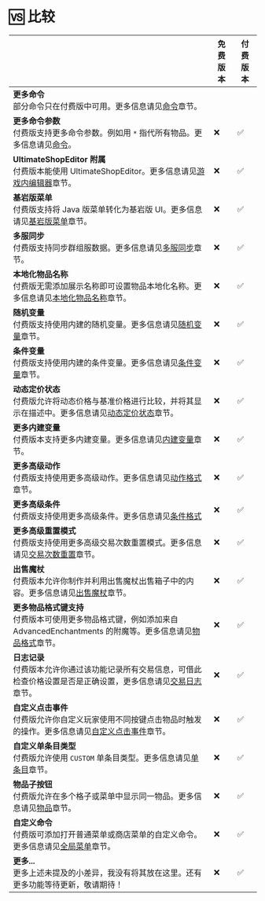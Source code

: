# 🆚 比较

||免费版本|付费版本|
|---|---|---|
|**更多命令**<br>部分命令只在付费版中可用。更多信息请见[命令](info.commands.md)章节。||
|**更多命令参数**<br>付费版支持更多命令参数。例如用 `*` 指代所有物品。更多信息请见[命令](info.commands.md)。|❌|✅|
|**UltimateShopEditor 附属**<br>付费版本能使用 UltimateShopEditor。更多信息请见[游戏内编辑器](features.in-game-editor-premium.md)章节。|❌|✅|
|**基岩版菜单**<br>付费版支持将 Java 版菜单转化为基岩版 UI。更多信息请见[基岩版菜单](menus.bedrock-menus-premium.md)章节。|❌|✅|
|**多服同步**<br>付费版支持同步群组服数据。更多信息请见[多服同步](features.multi-server-sync-premium.md)章节。|❌|✅|
|**本地化物品名称**<br>付费版无需添加展示名称即可设置物品本地化名称。更多信息请见[本地化物品名称](features.localized-item-name.md)章节。|❌|✅|
|**随机变量**<br>付费版支持使用内建的随机变量。更多信息请见[随机变量](placeholders.random-placeholder-premium.md)章节。|❌|✅|
|**条件变量**<br>付费版支持使用内建的条件变量。更多信息请见[条件变量](placeholders.conditional-placeholder-premium.md)章节。|❌|✅|
|**动态定价状态**<br>付费版允许将动态价格与基准价格进行比较，并将其显示在描述中。更多信息请见[动态定价状态](dynamic-prices.dynamic-price-status-premium.md)章节。|❌|✅|
|**更多内建变量**<br>付费版本支持更多内建变量。更多信息请见[内建变量](placeholders.built-in-placeholder.md)章节。|❌|✅|
|**更多高级动作**<br>付费版支持使用更多高级动作。更多信息请见[动作格式](format.action-format.md)章节。|❌|✅|
|**更多高级条件**<br>付费版支持使用更多高级条件。更多信息请见[条件格式](format.condition-format.md)|❌|✅|
|**更多高级重置模式**<br>付费版支持使用更多高级交易次数重置模式。更多信息请见[交易次数重置](shops.product-config-buy-sell-times-reset.md)章节。|❌|✅|
|**出售魔杖**<br>付费版本允许你制作并利用出售魔杖出售箱子中的内容。更多信息请见[出售魔杖](features.sell-stick-premium.md)章节。|❌|✅|
|**更多物品格式键支持**<br>付费版本可使用更多物品格式键，例如添加来自 AdvancedEnchantments 的附魔等。更多信息请见[物品格式](format.itemformat.md)章节。|❌|✅|
|**日志记录**<br>付费版本允许你通过该功能记录所有交易信息，可借此检查价格设置是否是正确设置，更多信息请见[交易日志](features.log-transaction-premium.md)章节。|❌|✅|
|**自定义点击事件**<br>付费版允许你自定义玩家使用不同按键点击物品时触发的操作。更多信息请见[自定义点击事件](features.custom-click-event-premium.md)章节。|❌|✅|
|**自定义单条目类型**<br>付费版允许使用 `CUSTOM` 单条目类型。更多信息请见[单条目](shops.products-config-single-thing.md)章节。|❌|✅|
|**物品子按钮**<br>付费版允许在多个格子或菜单中显示同一物品。更多信息请见[物品](shops.products.md)章节。|❌|✅|
|**自定义命令**<br>付费版可添加打开普通菜单或商店菜单的自定义命令。更多信息请见[全局菜单](menus.general-menus.md)章节。|❌|✅|
|**更多...**<br>更多上述未提及的小差异，我没有将其放在这里。还有更多功能等待更新，敬请期待！|❌|✅|